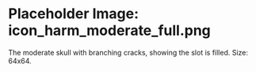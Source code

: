 # Placeholder Image: icon_harm_moderate_full.png
The moderate skull with branching cracks, showing the slot is filled. Size: 64x64.
